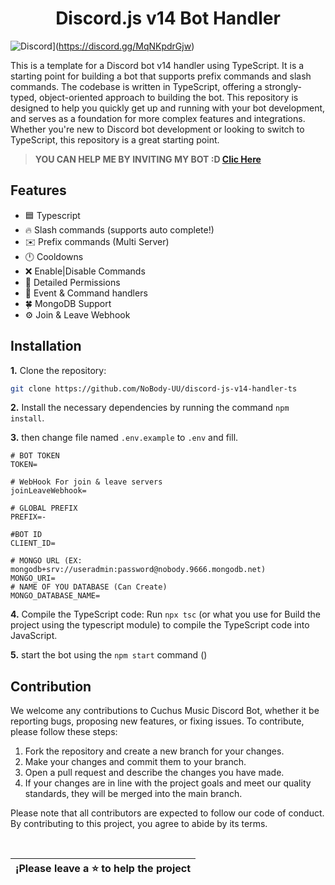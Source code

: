 <h1 style="text-align:center;">Discord.js v14 Bot Handler</h1>

![Discord](https://img.shields.io/discord/644672989014523940.svg)](https://discord.gg/MqNKpdrGjw)

This is a template for a Discord bot v14 handler using TypeScript. It is a starting point for building a bot that supports prefix commands and slash commands. The codebase is written in TypeScript, offering a strongly-typed, object-oriented approach to building the bot. This repository is designed to help you quickly get up and running with your bot development, and serves as a foundation for more complex features and integrations. Whether you're new to Discord bot development or looking to switch to TypeScript, this repository is a great starting point.

> **YOU CAN HELP ME BY INVITING MY BOT :D [Clic Here](https://dsc.gg/cuchus)**

## Features

* 🟦 Typescript
* 🔥 Slash commands (supports auto complete!)
* ✉️ Prefix commands (Multi Server)
* 🕛 Cooldowns
* ❌ Enable|Disable Commands
* 🏴 Detailed Permissions
* 🔧 Event & Command handlers
* 🍀 MongoDB Support
* ⚙ Join & Leave Webhook

## Installation

**1.** Clone the repository:
```bash
git clone https://github.com/NoBody-UU/discord-js-v14-handler-ts
```
**2.** Install the necessary dependencies by running the command `npm install`.

**3.** then change file named `.env.example` to `.env` and fill.

```env
# BOT TOKEN
TOKEN=

# WebHook For join & leave servers
joinLeaveWebhook=

# GLOBAL PREFIX
PREFIX=-

#BOT ID
CLIENT_ID=

# MONGO URL (EX: mongodb+srv://useradmin:password@nobody.9666.mongodb.net)
MONGO_URI=
# NAME OF YOU DATABASE (Can Create)
MONGO_DATABASE_NAME=
```
**4.** Compile the TypeScript code: Run `npx tsc` (or what you use for Build the project using the typescript module) to compile the TypeScript code into JavaScript.

**5.** start the bot using the `npm start` command ()

## Contribution

We welcome any contributions to Cuchus Music Discord Bot, whether it be reporting bugs, proposing new features, or fixing issues. To contribute, please follow these steps:

1. Fork the repository and create a new branch for your changes.
2. Make your changes and commit them to your branch.
3. Open a pull request and describe the changes you have made.
4. If your changes are in line with the project goals and meet our quality standards, they will be merged into the main branch.

Please note that all contributors are expected to follow our code of conduct. By contributing to this project, you agree to abide by its terms.


</br>

| ¡Please leave a ⭐ to help the project |
| ------------------------------------- |